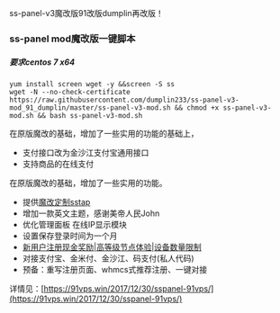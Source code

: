 ss-panel-v3魔改版91改版dumplin再改版！



### ss-panel mod魔改版一键脚本
##### 要求centos 7 x64

```
yum install screen wget -y &&screen -S ss 
wget -N --no-check-certificate https://raw.githubusercontent.com/dumplin233/ss-panel-v3-mod_91_dumplin/master/ss-panel-v3-mod.sh && chmod +x ss-panel-v3-mod.sh && bash ss-panel-v3-mod.sh

```
在原版魔改的基础，增加了一些实用的功能的基础上，
 - 支付接口改为金沙江支付宝通用接口
 - 支持商品的在线支付


在原版魔改的基础，增加了一些实用的功能。


- 提供[魔改定制sstap](https://91vps.win/2017/12/30/a_sstap/)
- 增加一款英文主题，感谢美帝人民John
- 优化管理面板 在线IP显示模块
- 设置保存登录时间为一个月
- [新用户注册现金奖励|高等级节点体验|设备数量限制](https://91vps.win/2017/09/12/little_point/) 
- 对接支付宝、金米付、金沙江、码支付(私人代码)
- 预备：重写注册页面、whmcs式推荐注册、一键对接

详情见：[https://91vps.win/2017/12/30/sspanel-91vps/](https://91vps.win/2017/12/30/sspanel-91vps/)
